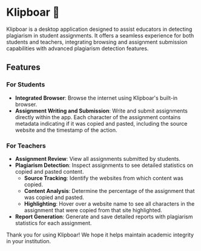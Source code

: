# Klipboar 🐗

Klipboar is a desktop application designed to assist educators in detecting plagiarism in student assignments. It offers a seamless experience for both students and teachers, integrating browsing and assignment submission capabilities with advanced plagiarism detection features.

## Features

### For Students
- **Integrated Browser**: Browse the internet using Klipboar's built-in browser.
- **Assignment Writing and Submission**: Write and submit assignments directly within the app. Each character of the assignment contains metadata indicating if it was copied and pasted, including the source website and the timestamp of the action.

### For Teachers
- **Assignment Review**: View all assignments submitted by students.
- **Plagiarism Detection**: Inspect assignments to see detailed statistics on copied and pasted content.
  - **Source Tracking**: Identify the websites from which content was copied.
  - **Content Analysis**: Determine the percentage of the assignment that was copied and pasted.
  - **Highlighting**: Hover over a website name to see all characters in the assignment that were copied from that site highlighted.
- **Report Generation**: Generate and save detailed reports with plagiarism statistics for each assignment.

Thank you for using Klipboar! We hope it helps maintain academic integrity in your institution.